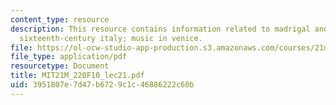 ```yaml
---
content_type: resource
description: This resource contains information related to madrigal and drama in late
  sixteenth-century italy; music in venice.
file: https://ol-ocw-studio-app-production.s3.amazonaws.com/courses/21m-220-early-music-fall-2010/3951807e7d47b6729c1c46886222c60b_MIT21M_220F10_lec21.pdf
file_type: application/pdf
resourcetype: Document
title: MIT21M_220F10_lec21.pdf
uid: 3951807e-7d47-b672-9c1c-46886222c60b
---
```

